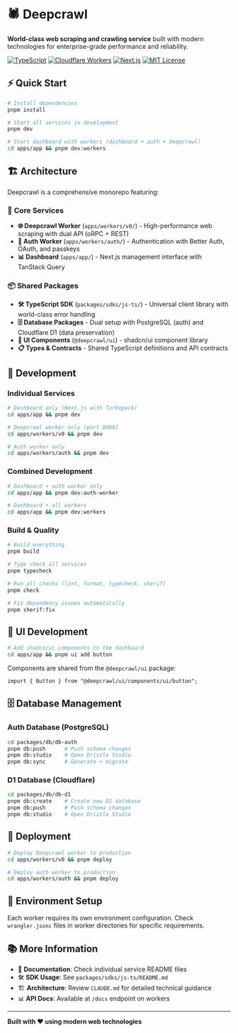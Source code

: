 # 🕷️ Deepcrawl

**World-class web scraping and crawling service** built with modern technologies for enterprise-grade performance and reliability.

[![TypeScript](https://img.shields.io/badge/TypeScript-Ready-blue.svg)](https://www.typescriptlang.org)
[![Cloudflare Workers](https://img.shields.io/badge/Cloudflare-Workers-orange.svg)](https://workers.cloudflare.com/)
[![Next.js](https://img.shields.io/badge/Next.js-15-black.svg)](https://nextjs.org/)
[![MIT License](https://img.shields.io/badge/License-MIT-green.svg)](https://opensource.org/licenses/MIT)

## ⚡ Quick Start

```bash
# Install dependencies
pnpm install

# Start all services in development
pnpm dev

# Start dashboard with workers (dashboard + auth + deepcrawl)
cd apps/app && pnpm dev:workers
```

## 🏗️ Architecture

Deepcrawl is a comprehensive monorepo featuring:

### 🎯 **Core Services**

- **🌐 Deepcrawl Worker** (`apps/workers/v0/`) - High-performance web scraping with dual API (oRPC + REST)
- **🔐 Auth Worker** (`apps/workers/auth/`) - Authentication with Better Auth, OAuth, and passkeys
- **📊 Dashboard** (`apps/app/`) - Next.js management interface with TanStack Query

### 📦 **Shared Packages**

- **🛠️ TypeScript SDK** (`packages/sdks/js-ts/`) - Universal client library with world-class error handling
- **🗄️ Database Packages** - Dual setup with PostgreSQL (auth) and Cloudflare D1 (data preservation)
- **🎨 UI Components** (`@deepcrawl/ui`) - shadcn/ui component library
- **📋 Types & Contracts** - Shared TypeScript definitions and API contracts

## 🚀 Development

### **Individual Services**

```bash
# Dashboard only (Next.js with Turbopack)
cd apps/app && pnpm dev

# Deepcrawl worker only (port 8080)
cd apps/workers/v0 && pnpm dev

# Auth worker only
cd apps/workers/auth && pnpm dev
```

### **Combined Development**

```bash
# Dashboard + auth worker only
cd apps/app && pnpm dev:auth-worker

# Dashboard + all workers
cd apps/app && pnpm dev:workers
```

### **Build & Quality**

```bash
# Build everything
pnpm build

# Type check all services
pnpm typecheck

# Run all checks (lint, format, typecheck, sherif)
pnpm check

# Fix dependency issues automatically
pnpm sherif:fix
```

## 🎨 UI Development

```bash
# Add shadcn/ui components to the dashboard
cd apps/app && pnpm ui add button
```

Components are shared from the `@deepcrawl/ui` package:

```tsx
import { Button } from "@deepcrawl/ui/components/ui/button";
```

## 🗄️ Database Management

### **Auth Database (PostgreSQL)**

```bash
cd packages/db/db-auth
pnpm db:push      # Push schema changes
pnpm db:studio    # Open Drizzle Studio
pnpm db:sync      # Generate + migrate
```

### **D1 Database (Cloudflare)**

```bash
cd packages/db/db-d1
pnpm db:create    # Create new D1 database
pnpm db:push      # Push schema changes
pnpm db:studio    # Open Drizzle Studio
```

## 🏢 Deployment

```bash
# Deploy Deepcrawl worker to production
cd apps/workers/v0 && pnpm deploy

# Deploy auth worker to production
cd apps/workers/auth && pnpm deploy
```

## 🔧 Environment Setup

Each worker requires its own environment configuration. Check `wrangler.jsonc` files in worker directories for specific requirements.

## 📚 More Information

- 📖 **Documentation**: Check individual service README files
- 🛠️ **SDK Usage**: See `packages/sdks/js-ts/README.md`
- 🏗️ **Architecture**: Review `CLAUDE.md` for detailed technical guidance
- 📊 **API Docs**: Available at `/docs` endpoint on workers

---

**Built with ❤️ using modern web technologies**
